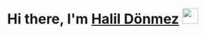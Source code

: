 <h1 align="center">Hi there, I'm <a href="https://www.blackcater.win/" target="_blank">Halil Dönmez</a> <img
src="https://github.com/haldonmez/haldonmez/images/Hi.gif" height="32" /></h1>

<!--
**haldonmez/haldonmez** is a ✨ _special_ ✨ repository because its `README.md` (this file) appears on your GitHub profile.

Here are some ideas to get you started:

- 🔭 I’m currently working on ...
- 🌱 I’m currently learning ...
- 👯 I’m looking to collaborate on ...
- 🤔 I’m looking for help with ...
- 💬 Ask me about ...
- 📫 How to reach me: ...
- 😄 Pronouns: ...
- ⚡ Fun fact: ...
-->
